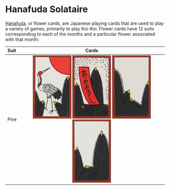 # Hanafuda Solataire

[Hanafuda](#https://en.wikipedia.org/wiki/Hanafuda), or flower cards, are Japanese playing cards that are used to play a variety of games, primarily to play Koi-Koi. Flower cards have 12 suits corresponding to each of the months and a particular flower associated with that month:

| Suit | Cards |
| :------- | :----: |
| Pine | ![crane](https://github.com/iandemed/hanafuda-solataire/blob/master/imgs/pine-crane.png) ![red-poem](https://github.com/iandemed/hanafuda-solataire/blob/master/imgs/pine-red-poem.png) ![plain](https://github.com/iandemed/hanafuda-solataire/blob/master/imgs/pine-plain-0.png) ![plain](https://github.com/iandemed/hanafuda-solataire/blob/master/imgs/pine-plain-1.png)|
